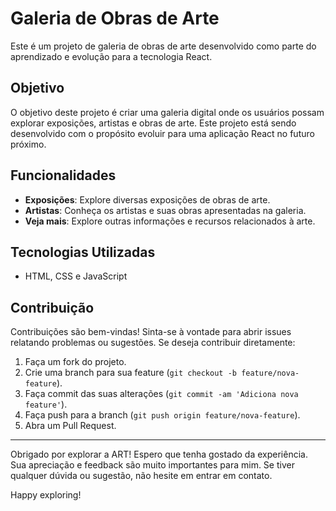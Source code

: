 # Galeria de Obras de Arte

Este é um projeto de galeria de obras de arte desenvolvido como parte do aprendizado e evolução para a tecnologia React.

## Objetivo

O objetivo deste projeto é criar uma galeria digital onde os usuários possam explorar exposições, artistas e obras de arte. Este projeto está sendo desenvolvido com o propósito evoluir para uma aplicação React no futuro próximo.

## Funcionalidades

- **Exposições**: Explore diversas exposições de obras de arte.
- **Artistas**: Conheça os artistas e suas obras apresentadas na galeria.
- **Veja mais**: Explore outras informações e recursos relacionados à arte.

## Tecnologias Utilizadas

- HTML, CSS e JavaScript

## Contribuição

Contribuições são bem-vindas! Sinta-se à vontade para abrir issues relatando problemas ou sugestões. Se deseja contribuir diretamente:

1. Faça um fork do projeto.
2. Crie uma branch para sua feature (`git checkout -b feature/nova-feature`).
3. Faça commit das suas alterações (`git commit -am 'Adiciona nova feature'`).
4. Faça push para a branch (`git push origin feature/nova-feature`).
5. Abra um Pull Request.

---

Obrigado por explorar a ART! Espero que tenha gostado da experiência. Sua apreciação e feedback são muito importantes para mim. Se tiver qualquer dúvida ou sugestão, não hesite em entrar em contato.

Happy exploring!
